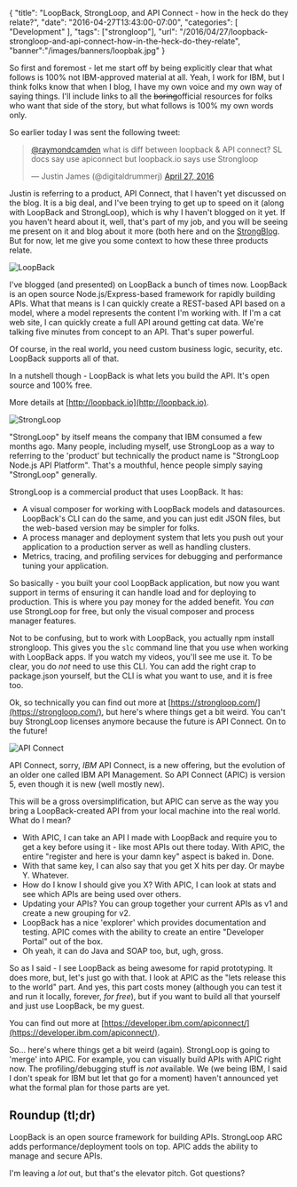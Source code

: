 
{
	"title": "LoopBack, StrongLoop, and API Connect - how in the heck do they relate?",
	"date": "2016-04-27T13:43:00-07:00",
	"categories": [
		"Development"
	],
	"tags": ["strongloop"],
	"url": "/2016/04/27/loopback-strongloop-and-api-connect-how-in-the-heck-do-they-relate",
	"banner":"/images/banners/loopbak.jpg"
}

So first and foremost - let me start off by being explicitly clear that what follows is 100% not IBM-approved material at all. Yeah, I work for IBM, but I think folks know that when I blog, I have my own voice and my own way of saying things. I'll include links to all the <strike>boring</strike>official resources for folks who want that side of the story, but what follows is 100% my own words only.

<!--more-->

So earlier today I was sent the following tweet:

<blockquote class="twitter-tweet" data-lang="en"><p lang="en" dir="ltr"><a href="https://twitter.com/raymondcamden">@raymondcamden</a> what is diff between loopback &amp; API connect? SL docs say use apiconnect but loopback.io says use Strongloop</p>&mdash; Justin James (@digitaldrummerj) <a href="https://twitter.com/digitaldrummerj/status/725367106892488704">April 27, 2016</a></blockquote>
<script async src="//platform.twitter.com/widgets.js" charset="utf-8"></script>

Justin is referring to a product, API Connect, that I haven't yet discussed on the blog. It is a big deal, and I've been trying to get up to speed on it (along with LoopBack and StrongLoop), which is why I haven't blogged on it yet. If you haven't heard about it, well, that's part of my job, and you will be seeing me present on it and blog about it more (both here and on the [StrongBlog](https://strongloop.com/strongblog/). But for now, let me give you some context to how these three products relate.

![LoopBack](https://static.raymondcamden.com/images/2016/04/loopback_logo.jpg)

I've blogged (and presented) on LoopBack a bunch of times now. LoopBack is an open source Node.js/Express-based framework for rapidly building APIs. What that means is I can quickly create a REST-based API based on a model, where a model represents the content I'm working with. If I'm a cat web site, I can quickly create a full API around getting cat data. We're talking five minutes from concept to an API. That's super powerful.

Of course, in the real world, you need custom business logic, security, etc. LoopBack supports all of that. 

In a nutshell though - LoopBack is what lets you build the API. It's open source and 100% free.

More details at [http://loopback.io](http://loopback.io).

![StrongLoop](https://static.raymondcamden.com/images/2016/04/strongLoop_logo.png)

"StrongLoop" by itself means the company that IBM consumed a few months ago. Many people, including myself, use StrongLoop as a way to referring to the 'product' but technically the product name is "StrongLoop Node.js API Platform". That's a mouthful, hence people simply saying "StrongLoop" generally. 

StrongLoop is a commercial product that uses LoopBack. It has:

* A visual composer for working with LoopBack models and datasources. LoopBack's CLI can do the same, and you can just edit JSON files, but the web-based version may be simpler for folks.
* A process manager and deployment system that lets you push out your application to a production server as well as handling clusters.
* Metrics, tracing, and profiling services for debugging and performance tuning your application.

So basically - you built your cool LoopBack application, but now you want support in terms of ensuring it can handle load and for deploying to production. This is where you pay money for the added benefit. You *can* use StrongLoop for free, but only the visual composer and process manager features.

Not to be confusing, but to work with LoopBack, you actually npm install strongloop. This gives you the `slc` command line that you use when working with LoopBack apps. If you watch my videos, you'll see me use it. To be clear, you do *not* need to use this CLI. You can add the right crap to package.json yourself, but the CLI is what you want to use, and it is free too.

Ok, so technically you can find out more at [https://strongloop.com/](https://strongloop.com/), but here's where things get a bit weird. You can't buy StrongLoop licenses anymore because the future is API Connect. On to the future!

![API Connect](https://static.raymondcamden.com/images/2016/04/apiconnect_logo.png)

API Connect, sorry, *IBM* API Connect, is a new offering, but the evolution of an older one called IBM API Management. So API Connect (APIC) is version 5, even though it is new (well mostly new).

This will be a gross oversimplification, but APIC can serve as the way you bring a LoopBack-created API from your local machine into the real world. What do I mean?

* With APIC, I can take an API I made with LoopBack and require you to get a key before using it - like most APIs out there today. With APIC, the entire "register and here is your damn key" aspect is baked in. Done.
* With that same key, I can also say that you get X hits per day. Or maybe Y. Whatever.
* How do I know I should give you X? With APIC, I can look at stats and see which APIs are being used over others. 
* Updating your APIs? You can group together your current APIs as v1 and create a new grouping for v2. 
* LoopBack has a nice 'explorer' which provides documentation and testing. APIC comes with the ability to create an entire "Developer Portal" out of the box.
* Oh yeah, it can do Java and SOAP too, but, ugh, gross.

So as I said - I see LoopBack as being awesome for rapid prototyping. It does more, but, let's just go with that. I look at APIC as the "lets release this to the world" part. And yes, this part costs money (although you can test it and run it locally, forever, *for free*), but if you want to build all that yourself and just use LoopBack, be my guest.

You can find out more at [https://developer.ibm.com/apiconnect/](https://developer.ibm.com/apiconnect/).

So... here's where things get a bit weird (again). StrongLoop is going to 'merge' into APIC. For example, you can visually build APIs with APIC right now. The profiling/debugging stuff is *not* available. We (we being IBM, I said I don't speak for IBM but let that go for a moment) haven't announced yet what the formal plan for those parts are yet.

Roundup (tl;dr)
---

LoopBack is an open source framework for building APIs. StrongLoop ARC adds performance/deployment tools on top. APIC adds the ability to manage and secure APIs.

I'm leaving a *lot* out, but that's the elevator pitch. Got questions?